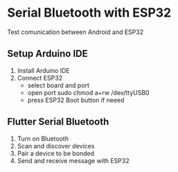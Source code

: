 # Serial Bluetooth with ESP32 
Test comunication between Android and ESP32 
## Setup Arduino IDE 
1. Install Arduino IDE 
2. Connect ESP32 
    - select board and port 
    - open port sudo chmod a+rw /dev/ttyUSB0
    - press ESP32 Boot button if neeed 
## Flutter Serial Bluetooth 
1. Turn on Bluetooth 
2. Scan and discover devices 
3. Pair a device to be bonded 
4. Send and receive message with ESP32 